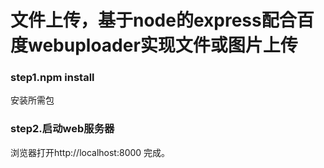 # 文件上传，基于node的express配合百度webuploader实现文件或图片上传
### step1.npm install
安装所需包
### step2.启动web服务器
浏览器打开http://localhost:8000
完成。